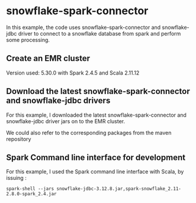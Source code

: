 # snowflake-spark-connector

In this example, the code uses snowflake-spark-connector and snowflake-jdbc driver to connect to a snowflake database from spark and perform some processing.

## Create an EMR cluster
Version used: 5.30.0 with Spark 2.4.5 and Scala 2.11.12

## Download the latest snowflake-spark-connector and snowflake-jdbc drivers
For this example, I downloaded the latest snowflake-spark-connector and snowflake-jdbc driver jars on to the EMR cluster.

We could also refer to the corresponding packages from the maven repository

## Spark Command line interface for development
For this example, I used the Spark command line interface with Scala, by issuing :

    spark-shell --jars snowflake-jdbc-3.12.8.jar,spark-snowflake_2.11-2.8.0-spark_2.4.jar


